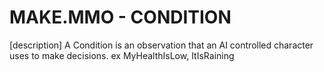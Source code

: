 # MAKE.MMO - CONDITION

[description]
A Condition is an observation that an AI controlled character uses to make decisions. ex MyHealthIsLow, ItIsRaining
